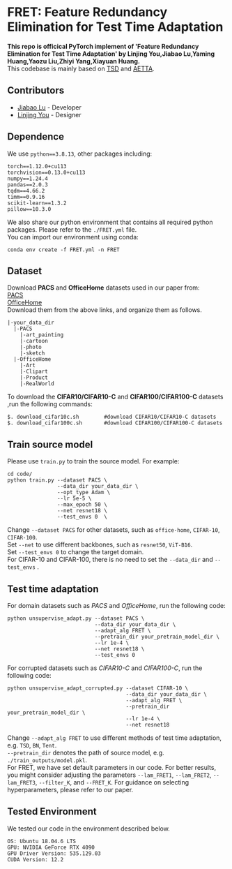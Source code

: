 # FRET: Feature Redundancy Elimination for Test Time Adaptation
__This repo is officical PyTorch implement of 'Feature Redundancy Elimination for Test Time Adaptation'  by Linjing You,Jiabao Lu,Yaming Huang,Yaozu Liu,Zhiyi Yang,Xiayuan Huang.__  
This codebase is mainly based on [TSD](https://github.com/matsuolab/T3A) and [AETTA](https://github.com/taeckyung/AETTA).  
## Contributors

- [Jiabao Lu](https://github.com/jaber628) - Developer
- [Linjing You](https://github.com/youlj109) - Designer

## Dependence
We use `python==3.8.13`, other packages including:
```
torch==1.12.0+cu113
torchvision==0.13.0+cu113
numpy==1.24.4
pandas==2.0.3
tqdm==4.66.2
timm==0.9.16
scikit-learn==1.3.2 
pillow==10.3.0
```
We also share our python environment that contains all required python packages. Please refer to the `./FRET.yml` file.  
You can import our environment using conda:
```
conda env create -f FRET.yml -n FRET
```
## Dataset
Download __PACS__ and __OfficeHome__ datasets used in our paper from:  
[PACS](https://drive.google.com/uc?id=1JFr8f805nMUelQWWmfnJR3y4_SYoN5Pd)  
[OfficeHome](https://drive.google.com/uc?id=1uY0pj7oFsjMxRwaD3Sxy0jgel0fsYXLC)  
Download them from the above links, and organize them as follows.  
```
|-your_data_dir
  |-PACS
    |-art_painting
    |-cartoon
    |-photo
    |-sketch
  |-OfficeHome
    |-Art
    |-Clipart
    |-Product
    |-RealWorld
```
To download the __CIFAR10/CIFAR10-C__ and __CIFAR100/CIFAR100-C__ datasets ,run the following commands:
```
$. download_cifar10c.sh        #download CIFAR10/CIFAR10-C datasets
$. download_cifar100c.sh       #download CIFAR100/CIFAR100-C datasets
```
## Train source model
Please use `train.py` to train the source model. For example:
```
cd code/
python train.py --dataset PACS \
                --data_dir your_data_dir \
                --opt_type Adam \
                --lr 5e-5 \
                --max_epoch 50 \
                --net resnet18 \
                --test_envs 0  \
```
Change `--dataset PACS` for other datasets, such as `office-home`, `CIFAR-10`, `CIFAR-100`.  
Set `--net` to use different backbones, such as `resnet50`, `ViT-B16`.  
Set `--test_envs 0` to change the target domain.  
For CIFAR-10 and CIFAR-100, there is no need to set the `--data_dir` and `--test_envs` .
## Test time adaptation
For domain datasets such as _PACS_ and _OfficeHome_, run the following code:
```
python unsupervise_adapt.py --dataset PACS \
                            --data_dir your_data_dir \
                            --adapt_alg FRET \ 
                            --pretrain_dir your_pretrain_model_dir \
                            --lr 1e-4 \
                            --net resnet18 \
                            --test_envs 0
```
For corrupted datasets such as _CIFAR10-C_ and _CIFAR100-C_, run the following code:  
```
python unsupervise_adapt_corrupted.py --dataset CIFAR-10 \
                                      --data_dir your_data_dir \
                                      --adapt_alg FRET \ 
                                      --pretrain_dir your_pretrain_model_dir \
                                      --lr 1e-4 \
                                      --net resnet18
```
Change `--adapt_alg FRET` to use different methods of test time adaptation, e.g. `TSD`, `BN`, `Tent`.  
`--pretrain_dir` denotes the path of source model, e.g. `./train_outputs/model.pkl`.  
For FRET, we have set default parameters in our code. For better results, you might consider adjusting the parameters `--lam_FRET1`, `--lam_FRET2`, `--lam_FRET3`, `--filter_K`, and `--FRET_K`. For guidance on selecting hyperparameters, please refer to our paper.
## Tested Environment
We tested our code in the environment described below.
```
OS: Ubuntu 18.04.6 LTS
GPU: NVIDIA GeForce RTX 4090
GPU Driver Version: 535.129.03
CUDA Version: 12.2
```
